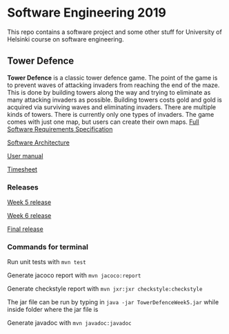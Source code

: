 # Software Engineering 2019 
This repo contains a software project and some other stuff for University of Helsinki course on software engineering.

## Tower Defence
**Tower Defence** is a classic tower defence game. The point of the game is to prevent waves of attacking invaders from reaching the end of the maze. This is done by building towers along the way and trying to eliminate as many attacking invaders as possible. Building towers costs gold and gold is acquired via surviving waves and eliminating invaders. There are multiple kinds of towers. There is currently only one types of invaders. The game comes with just one map, but users can create their own maps. [Full Software Requirements Specification](https://github.com/Melimet/TowerDefence/blob/master/documentation/SoftwareRequirementsSpecification.md)

[Software Architecture](https://github.com/Melimet/TowerDefence/blob/master/documentation/SoftwareArchitecture.md)

[User manual](https://github.com/Melimet/TowerDefence/blob/master/documentation/UserManual.md)

[Timesheet](https://github.com/Melimet/TowerDefence/blob/master/documentation/Timesheet.md)

### Releases
  [Week 5 release](https://github.com/Melimet/TowerDefence/releases/tag/week5)
  
  [Week 6 release](https://github.com/Melimet/TowerDefence/releases/tag/Week6)
  
  [Final release](https://github.com/Melimet/TowerDefence/releases/tag/1.0)
### Commands for terminal

Run unit tests with `mvn test`

Generate jacoco report with  `mvn jacoco:report`

Generate checkstyle report with `mvn jxr:jxr checkstyle:checkstyle`

The jar file can be run by typing in `java -jar TowerDefenceWeek5.jar` while inside folder where the jar file is

Generate javadoc with `mvn javadoc:javadoc`
